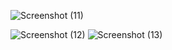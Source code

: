 ![Screenshot (11)](https://github.com/Shankar9698/Amazon-clone-web-application/assets/113333379/a91daaaf-7dab-46a5-89d0-e8a2464ab86f)

![Screenshot (12)](https://github.com/Shankar9698/Amazon-clone-web-application/assets/113333379/89045b79-f266-4bb2-a65e-7a0df7013500)
![Screenshot (13)](https://github.com/Shankar9698/Amazon-clone-web-application/assets/113333379/2c3db639-55a6-48a6-b1a8-7803e1d6ffb8)
